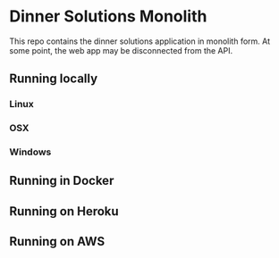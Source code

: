 # Dinner Solutions Monolith

This repo contains the dinner solutions application in monolith form.
At some point, the web app may be disconnected from the API.

## Running locally

### Linux
### OSX
### Windows

## Running in Docker

## Running on Heroku

## Running on AWS